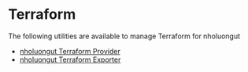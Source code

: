# Terraform

The following utilities are available to manage Terraform for nholuongut

* [nholuongut Terraform Provider](nholuongut-terraform-provider.md)
* [nholuongut Terraform Exporter](nholuongut-terraform-exporter/)

